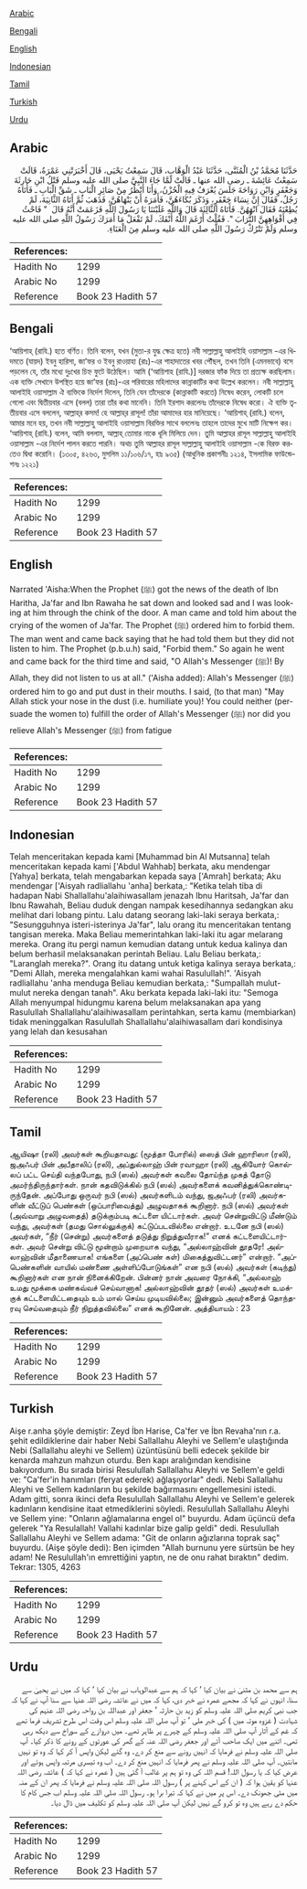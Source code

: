 [Arabic](#arabic)

[Bengali](#bengali)

[English](#english)

[Indonesian](#indonesian)

[Tamil](#tamil)

[Turkish](#turkish)

[Urdu](#urdu)

## Arabic


<div dir="rtl" lang="ar" style={{fontSize:'larger',backgroundColor:'#f8f9fa',padding:20}}>
حَدَّثَنَا مُحَمَّدُ بْنُ الْمُثَنَّى، حَدَّثَنَا عَبْدُ الْوَهَّابِ، قَالَ سَمِعْتُ يَحْيَى، قَالَ أَخْبَرَتْنِي عَمْرَةُ، قَالَتْ سَمِعْتُ عَائِشَةَ ـ رضى الله عنها ـ قَالَتْ لَمَّا جَاءَ النَّبِيَّ صلى الله عليه وسلم قَتْلُ ابْنِ حَارِثَةَ وَجَعْفَرٍ وَابْنِ رَوَاحَةَ جَلَسَ يُعْرَفُ فِيهِ الْحُزْنُ، وَأَنَا أَنْظُرُ مِنْ صَائِرِ الْبَابِ ـ شَقِّ الْبَابِ ـ فَأَتَاهُ رَجُلٌ، فَقَالَ إِنَّ نِسَاءَ جَعْفَرٍ، وَذَكَرَ بُكَاءَهُنَّ، فَأَمَرَهُ أَنْ يَنْهَاهُنَّ، فَذَهَبَ ثُمَّ أَتَاهُ الثَّانِيَةَ، لَمْ يُطِعْنَهُ فَقَالَ انْهَهُنَّ‏.‏ فَأَتَاهُ الثَّالِثَةَ قَالَ وَاللَّهِ غَلَبْنَنَا يَا رَسُولَ اللَّهِ فَزَعَمَتْ أَنَّهُ قَالَ ‏ "‏ فَاحْثُ فِي أَفْوَاهِهِنَّ التُّرَابَ ‏"‏‏.‏ فَقُلْتُ أَرْغَمَ اللَّهُ أَنْفَكَ، لَمْ تَفْعَلْ مَا أَمَرَكَ رَسُولُ اللَّهِ صلى الله عليه وسلم وَلَمْ تَتْرُكْ رَسُولَ اللَّهِ صلى الله عليه وسلم مِنَ الْعَنَاءِ‏.‏
</div>
<div style={{backgroundColor:'#f8f9fa',padding:20, marginBottom: 10}}><table> <thead> <tr> <th>References:</th> <th></th> </tr> </thead> <tbody><tr><td>Hadith No</td><td>1299</td></tr><tr><td>Arabic No</td><td>1299</td></tr><tr><td>Reference</td><td>Book 23 Hadith 57</td></tr></tbody></table></div>

## Bengali


<div dir="ltr" lang="bn" style={{fontSize:'larger',backgroundColor:'#f8f9fa',padding:20}}>
‘আয়িশাহ্ (রাযি.) হতে বর্ণিত। তিনি বলেন, যখন (মুতা-র যুদ্ধ ক্ষেত্র হতে) নবী সাল্লাল্লাহু আলাইহি ওয়াসাল্লাম -এর খিদমতে (যায়দ) ইবনু হারিসা, জা‘ফর ও ইবনু রাওয়াহা (রাঃ)-এর শাহাদাতের খবর পৌঁছল, তখন তিনি (এমনভাবে) বসে পড়লেন যে, তাঁর মধ্যে দুঃখের চিহ্ন ফুটে উঠেছিল। আমি (‘আয়িশাহ (রাযি.)] দরজার ফাঁক দিয়ে তা প্রত্যক্ষ করছিলাম। এক ব্যক্তি সেখানে উপস্থিত হয়ে জা‘ফর (রাঃ)-এর পরিবারের মহিলাদের কান্নাকাটির কথা উল্লেখ করলেন। নবী সাল্লাল্লাহু আলাইহি ওয়াসাল্লাম ঐ ব্যক্তিকে নির্দেশ দিলেন, তিনি যেন তাঁদেরকে (কান্নাকাটি করতে) নিষেধ করেন, লোকটি চলে গেলো এবং দ্বিতীয়বার এসে (বলল) তারা তাঁর কথা মানেনি। তিনি ইরশাদ করলেনঃ তাঁদেরকে নিষেধ করো। ঐ ব্যক্তি তৃতীয়বার এসে বললেন, আল্লাহ্‌র কসম! হে আল্লাহ্‌র রাসূল! তাঁরা আমাদের হার মানিয়েছে। ‘আয়িশাহ্ (রাযি.) বলেন, আমার মনে হয়, তখন নবী সাল্লাল্লাহু আলাইহি ওয়াসাল্লাম বিরক্তির সাথে বললেনঃ তাহলে তাদের মুখে মাটি নিক্ষেপ কর। ‘আয়িশাহ্ (রাযি.) বলেন, আমি বললাম, আল্লাহ্ তোমার নাকে ধূলি মিলিয়ে দেন। তুমি আল্লাহর রাসূল সাল্লাল্লাহু আলাইহি ওয়াসাল্লাম -এর নির্দেশ পালন করতে পারনি। অথচ তুমি আল্লাহর রাসূল সাল্লাল্লাহু আলাইহি ওয়াসাল্লাম -কে বিরক্ত করতেও দ্বিধা করোনি। (১৩০৫, ৪২৬৩, মুসলিম ১১/১০৬/১৭, হাঃ ৯৩৫) (আধুনিক প্রকাশনীঃ ১২১৪, ইসলামিক ফাউন্ডেশনঃ ১২২১)
</div>
<div style={{backgroundColor:'#f8f9fa',padding:20, marginBottom: 10}}><table> <thead> <tr> <th>References:</th> <th></th> </tr> </thead> <tbody><tr><td>Hadith No</td><td>1299</td></tr><tr><td>Arabic No</td><td>1299</td></tr><tr><td>Reference</td><td>Book 23 Hadith 57</td></tr></tbody></table></div>

## English


<div dir="ltr" lang="en" style={{fontSize:'larger',backgroundColor:'#f8f9fa',padding:20}}>
Narrated 'Aisha:When the Prophet (ﷺ) got the news of the death of Ibn Haritha, Ja'far and Ibn Rawaha he sat down and looked sad and I was looking at him through the chink of the door. A man came and told him about the crying of the women of Ja'far. The Prophet (ﷺ) ordered him to forbid them. The man went and came back saying that he had told them but they did not listen to him. The Prophet (p.b.u.h) said, "Forbid them." So again he went and came back for the third time and said, "O Allah's Messenger (ﷺ)! By Allah, they did not listen to us at all." ('Aisha added): Allah's Messenger (ﷺ) ordered him to go and put dust in their mouths. I said, (to that man) "May Allah stick your nose in the dust (i.e. humiliate you)! You could neither (persuade the women to) fulfill the order of Allah's Messenger (ﷺ) nor did you relieve Allah's Messenger (ﷺ) from fatigue
</div>
<div style={{backgroundColor:'#f8f9fa',padding:20, marginBottom: 10}}><table> <thead> <tr> <th>References:</th> <th></th> </tr> </thead> <tbody><tr><td>Hadith No</td><td>1299</td></tr><tr><td>Arabic No</td><td>1299</td></tr><tr><td>Reference</td><td>Book 23 Hadith 57</td></tr></tbody></table></div>

## Indonesian


<div dir="ltr" lang="id" style={{fontSize:'larger',backgroundColor:'#f8f9fa',padding:20}}>
Telah menceritakan kepada kami [Muhammad bin Al Mutsanna] telah menceritakan kepada kami ['Abdul Wahhab] berkata, aku mendengar [Yahya] berkata, telah mengabarkan kepada saya ['Amrah] berkata; Aku mendengar ['Aisyah radliallahu 'anha] berkata,: "Ketika telah tiba di hadapan Nabi Shallallahu'alaihiwasallam jenazah Ibnu Haritsah, Ja'far dan Ibnu Rawahah, Beliau duduk dengan nampak kesedihannya sedangkan aku melihat dari lobang pintu. Lalu datang seorang laki-laki seraya berkata,: "Sesungguhnya isteri-isterinya Ja'far", lalu orang itu menceritakan tentang tangisan mereka. Maka Beliau memerintahkan laki-laki itu agar melarang mereka. Orang itu pergi namun kemudian datang untuk kedua kalinya dan belum berhasil melaksanakan perintah Beliau. Lalu Beliau berkata,: "Laranglah mereka?". Orang itu datang untuk ketiga kalinya seraya berkata,: "Demi Allah, mereka mengalahkan kami wahai Rasulullah!". 'Aisyah radliallahu 'anha menduga Beliau kemudian berkata,: "Sumpallah mulut-mulut nereka dengan tanah". Aku berkata kepada laki-laki itu: "Semoga Allah menyumpal hidungmu karena belum melaksanakan apa yang Rasulullah Shallallahu'alaihiwasallam perintahkan, serta kamu (membiarkan) tidak meninggalkan Rasulullah Shallallahu'alaihiwasallam dari kondisinya yang lelah dan kesusahan
</div>
<div style={{backgroundColor:'#f8f9fa',padding:20, marginBottom: 10}}><table> <thead> <tr> <th>References:</th> <th></th> </tr> </thead> <tbody><tr><td>Hadith No</td><td>1299</td></tr><tr><td>Arabic No</td><td>1299</td></tr><tr><td>Reference</td><td>Book 23 Hadith 57</td></tr></tbody></table></div>

## Tamil


<div dir="ltr" lang="ta" style={{fontSize:'larger',backgroundColor:'#f8f9fa',padding:20}}>
ஆயிஷா (ரலி) அவர்கள் கூறியதாவது: (மூத்தா போரில்) ஸைத் பின் ஹாரிஸா (ரலி), ஜஅஃபர் பின் அபீதாலிப் (ரலி), அப்துல்லாஹ் பின் ரவாஹா (ரலி) ஆகியோர் கொல்லப் பட்ட செய்தி வந்தபோது, நபி (ஸல்) அவர்கள் கவலை தோய்ந்த முகத் தோடு அமர்ந்திருந்தார்கள். நான் கதவிடுக்கில் நபி (ஸல்) அவர்களைக் கவனித்துக்கொண்டிருந்தேன். அப்போது ஒருவர் நபி (ஸல்) அவர்களிடம் வந்து, ஜஅஃபர் (ரலி) அவர்களின் வீட்டுப் பெண்கள் (ஒப்பாரிவைத்து) அழுவதாகக் கூறினார். நபி (ஸல்) அவர்கள் (அவ்வாறு அழுவதைத்) தடுக்கும்படி கட்டளை யிட்டார்கள். அவர் சென்றுவிட்டு மீண்டும் வந்து, அவர்கள் (தமது சொல்லுக்குக்) கட்டுப்படவில்லை என்றார். உடனே நபி (ஸல்) அவர்கள், “நீர் (சென்று) அவர்களைத் தடுத்து நிறுத்துவீராக!” எனக் கட்டளையிட்டார்கள். அவர் சென்று விட்டு மூன்றாம் முறையாக வந்து, “அல்லாஹ்வின் தூதரே! அல்லாஹ்வின் மீதாணையாக! எங்களை (அப்பெண் கள்) மிகைத்துவிட்டனர்” என்றார். “அப்பெண்களின் வாயில் மண்ணை அள்ளிப்போடுங்கள்” என நபி (ஸல்) அவர்கள் (கடிந்து) கூறினார்கள் என நான் நினைக்கிறேன். பின்னர் நான் அவரை நோக்கி, “அல்லாஹ் உமது மூக்கை மண்கவ்வச் செய்வானாக! அல்லாஹ்வின் தூதர் (ஸல்) அவர்கள் உமக்குக் கட்டளையிட்டதையும் உம் மால் செய்ய முடியவில்லை; இன்னும் அவர்களைத் தொந்தரவு செய்வதையும் நீர் நிறுத்தவில்லை” எனக் கூறினேன். அத்தியாயம் : 23
</div>
<div style={{backgroundColor:'#f8f9fa',padding:20, marginBottom: 10}}><table> <thead> <tr> <th>References:</th> <th></th> </tr> </thead> <tbody><tr><td>Hadith No</td><td>1299</td></tr><tr><td>Arabic No</td><td>1299</td></tr><tr><td>Reference</td><td>Book 23 Hadith 57</td></tr></tbody></table></div>

## Turkish


<div dir="ltr" lang="tr" style={{fontSize:'larger',backgroundColor:'#f8f9fa',padding:20}}>
Aişe r.anha şöyle demiştir: Zeyd İbn Harise, Ca'fer ve İbn Revaha'nın r.a. şehit edildiklerine dair haber Nebi Sallallahu Aleyhi ve Sellem'e ulaştığında Nebi (Sallallahu aleyhi ve Sellem) üzüntüsünü belli edecek şekilde bir kenarda mahzun mahzun oturdu. Ben kapı aralığından kendisine bakıyordum. Bu sırada birisi Resulullah Sallallahu Aleyhi ve Sellem'e geldi ve: "Ca'fer'in hanımları (feryat ederek) ağlaşıyorlar" dedi. Nebi Sallallahu Aleyhi ve Sellem kadınların bu şekilde bağırmasını engellemesini istedi. Adam gitti, sonra ikinci defa Resulullah Sallallahu Aleyhi ve Sellem'e gelerek kadınların kendisine itaat etmediklerini söyledi. Resulullah Sallallahu Aleyhi ve Sellem yine: "Onların ağlamalarına engel ol" buyurdu. Adam üçüncü defa gelerek "Ya Resulallah! Vallahi kadınlar bize galip geldi" dedi. Resulullah Sallallahu Aleyhi ve Sellem adama: "Git de onların ağızlarına toprak saç" buyurdu. (Aişe şöyle dedi): Ben içimden "Allah burnunu yere sürtsün be hey adam! Ne Resulullah'ın emrettiğini yaptın, ne de onu rahat bıraktın" dedim. Tekrar: 1305, 4263
</div>
<div style={{backgroundColor:'#f8f9fa',padding:20, marginBottom: 10}}><table> <thead> <tr> <th>References:</th> <th></th> </tr> </thead> <tbody><tr><td>Hadith No</td><td>1299</td></tr><tr><td>Arabic No</td><td>1299</td></tr><tr><td>Reference</td><td>Book 23 Hadith 57</td></tr></tbody></table></div>

## Urdu


<div dir="rtl" lang="ur" style={{fontSize:'larger',backgroundColor:'#f8f9fa',padding:20}}>
ہم سے محمد بن مثنیٰ نے بیان کیا ‘ کہا کہ ہم سے عبدالوہاب نے بیان کیا ‘ کہا کہ میں نے یحییٰ سے سنا، انہوں نے کہا کہ مجھے عمرہ نے خبر دی، کہا کہ میں نے عائشہ رضی اللہ عنہا سے سنا آپ نے کہا کہ جب نبی کریم صلی اللہ علیہ وسلم کو زید بن حارثہ ‘ جعفر اور عبداللہ بن رواحہ رضی اللہ عنہم کی شہادت ( غزوہ موتہ میں ) کی خبر ملی ‘ تو آپ صلی اللہ علیہ وسلم اس وقت اس طرح تشریف فرما تھے کہ غم کے آثار آپ صلی اللہ علیہ وسلم کے چہرے پر ظاہر تھے۔ میں دروازے کے سوراخ سے دیکھ رہی تھی۔ اتنے میں ایک صاحب آئے اور جعفر رضی اللہ عنہ کے گھر کی عورتوں کے رونے کا ذکر کیا۔ آپ صلی اللہ علیہ وسلم نے فرمایا کہ انہیں رونے سے منع کر دے۔ وہ گئے لیکن واپس آ کر کہا کہ وہ تو نہیں مانتیں۔ آپ صلی اللہ علیہ وسلم نے پھر فرمایا کہ انہیں منع کر دے۔ اب وہ تیسری مرتبہ واپس ہوئے اور عرض کیا کہ یا رسول اللہ! قسم اللہ کی وہ تو ہم پر غالب آ گئی ہیں ( عمرہ نے کہا کہ ) عائشہ رضی اللہ عنہا کو یقین ہوا کہ ( ان کے اس کہنے پر ) رسول اللہ صلی اللہ علیہ وسلم نے فرمایا کہ پھر ان کے منہ میں مٹی جھونک دے۔ اس پر میں نے کہا کہ تیرا برا ہو۔ رسول اللہ صلی اللہ علیہ وسلم اب جس کام کا حکم دے رہے ہیں وہ تو کرو گے نہیں لیکن آپ صلی اللہ علیہ وسلم کو تکلیف میں ڈال دیا۔
</div>
<div style={{backgroundColor:'#f8f9fa',padding:20, marginBottom: 10}}><table> <thead> <tr> <th>References:</th> <th></th> </tr> </thead> <tbody><tr><td>Hadith No</td><td>1299</td></tr><tr><td>Arabic No</td><td>1299</td></tr><tr><td>Reference</td><td>Book 23 Hadith 57</td></tr></tbody></table></div>